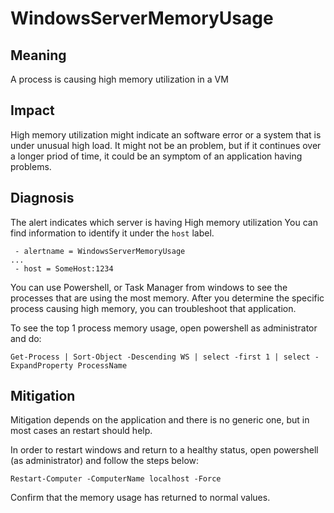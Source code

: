 # WindowsServerMemoryUsage

## Meaning

A  process is causing high memory utilization in a VM

## Impact

High memory utilization might indicate an software error or a system that is under unusual high load.
It might not be an problem, but if it continues over a longer priod of time, it could be an symptom of an application
having problems.

## Diagnosis

The alert indicates which server is having High memory utilization
You can find information to identify it under the `host` label.

```console
 - alertname = WindowsServerMemoryUsage
...
 - host = SomeHost:1234
```

You can use Powershell, or Task Manager from windows to see the processes that are using the most memory. 
After you determine the specific process causing high memory, you can troubleshoot that application.

To see the top 1 process memory usage, open powershell as administrator and do:

```console
Get-Process | Sort-Object -Descending WS | select -first 1 | select -ExpandProperty ProcessName
```

## Mitigation

Mitigation depends on the application and there is no generic one, but in most cases an restart should help.

In order to restart windows and return to a healthy status, open powershell (as administrator) and follow the steps below:

```console
Restart-Computer -ComputerName localhost -Force
```

Confirm that the memory usage has returned to normal values.
